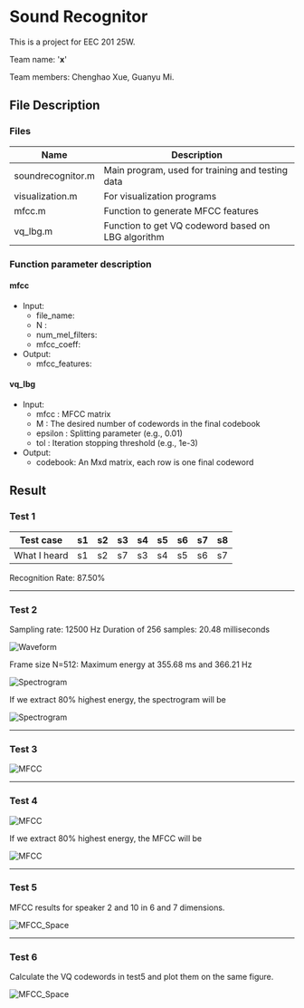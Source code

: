 # Sound Recognitor

This is a project for EEC 201 25W.

Team name: '**x**'

Team members: Chenghao Xue, Guanyu Mi.

## File Description
### Files
| Name              | Description                                        |
| ----------------- | -------------------------------------------------- |
| soundrecognitor.m | Main program, used for training and testing data   |
| visualization.m   | For visualization programs                         |
| mfcc.m            | Function to generate MFCC features                 |
| vq_lbg.m          | Function to get VQ codeword based on LBG algorithm |

### Function parameter description

#### mfcc
 - Input:
    - file_name: 
    - N :
    - num_mel_filters:
    - mfcc_coeff:
 - Output:
    - mfcc_features:

#### vq_lbg
 - Input:
    - mfcc    : MFCC matrix
    - M       : The desired number of codewords in the final codebook
    - epsilon : Splitting parameter (e.g., 0.01)
    - tol     : Iteration stopping threshold (e.g., 1e-3)
 - Output:
    - codebook: An Mxd matrix, each row is one final codeword

## Result

### Test 1

| Test case    | s1 | s2 | s3 | s4 | s5 | s6 | s7 | s8 |
| ------------ | -- | -- | -- | -- | -- | -- | -- | -- |
| What I heard | s1 | s2 | s7 | s3 | s4 | s5 | s6 | s7 |

Recognition Rate: 87.50%

---

### Test 2

Sampling rate: 12500 Hz
Duration of 256 samples: 20.48 milliseconds

![Waveform](./results/signal_time.png)

Frame size N=512: Maximum energy at 355.68 ms and 366.21 Hz

![Spectrogram](./results/stft.png)

If we extract 80% highest energy, the spectrogram will be 

![Spectrogram](./results/stft_selected.png)

---

### Test 3

![MFCC](./results/mel_filter.png)

---

### Test 4

![MFCC](./results/mfcc.png)

If we extract 80% highest energy, the MFCC will be

![MFCC](./results/mfcc_selected.png)

---

### Test 5

MFCC results for speaker 2 and 10 in 6 and 7 dimensions.

![MFCC_Space](./results/MFCC%20Space.png)

---

### Test 6

Calculate the VQ codewords in test5 and plot them on the same figure.

![MFCC_Space](./results/MFCC%20Space%20with%20VQ.png)
